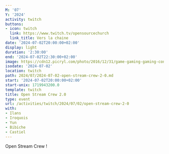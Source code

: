 ```yaml
---
M: '07'
Y: '2024'
activity: twitch
buttons:
- icon: twitch
  link: https://www.twitch.tv/opensourcechurch
  link_title: Vers la chaine
date: '2024-07-02T20:00:00+02:00'
display: light
duration: '2:30:00'
end: '2024-07-02T22:30:00+02:00'
image: https://cdn12.picryl.com/photo/2016/12/31/game-gaming-gaming-console-science-technology-555734-1024.png
isodate: '2024-07-02'
location: twitch
path: 2024/07/2024-07-02-open-stream-crew-2-0.md
start: '2024-07-02T20:00:00+02:00'
start-unix: 1719943200.0
template: twitch
title: Open Stream Crew 2.0
type: event
url: /activities/twitch/2024/07/02/open-stream-crew-2-0
with:
- Ilans
- Iroquois
- Yun
- Bibiche
- Castiel
---
```

Open Stream Crew !